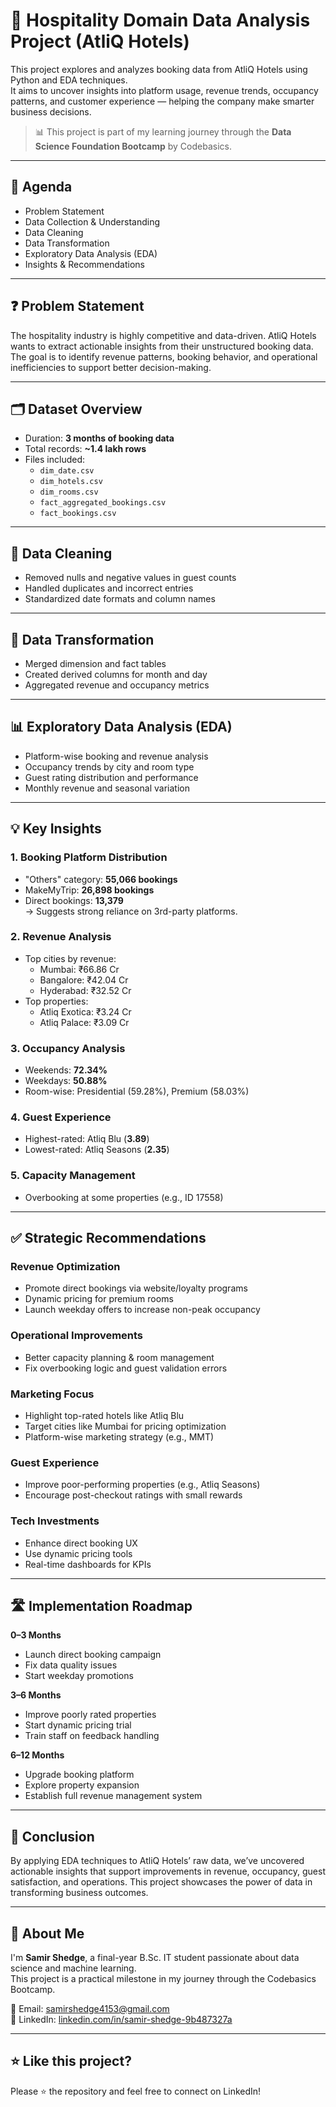 # 🏨 Hospitality Domain Data Analysis Project (AtliQ Hotels)

This project explores and analyzes booking data from AtliQ Hotels using Python and EDA techniques.  
It aims to uncover insights into platform usage, revenue trends, occupancy patterns, and customer experience — helping the company make smarter business decisions.

> 📊 This project is part of my learning journey through the **Data Science Foundation Bootcamp** by Codebasics.

---

## 📌 Agenda

- Problem Statement  
- Data Collection & Understanding  
- Data Cleaning  
- Data Transformation  
- Exploratory Data Analysis (EDA)  
- Insights & Recommendations  

---

## ❓ Problem Statement

The hospitality industry is highly competitive and data-driven. AtliQ Hotels wants to extract actionable insights from their unstructured booking data. The goal is to identify revenue patterns, booking behavior, and operational inefficiencies to support better decision-making.

---

## 🗂️ Dataset Overview

- Duration: **3 months of booking data**
- Total records: **~1.4 lakh rows**
- Files included:
  - `dim_date.csv`
  - `dim_hotels.csv`
  - `dim_rooms.csv`
  - `fact_aggregated_bookings.csv`
  - `fact_bookings.csv`

---

## 🧹 Data Cleaning

- Removed nulls and negative values in guest counts  
- Handled duplicates and incorrect entries  
- Standardized date formats and column names

---

## 🔄 Data Transformation

- Merged dimension and fact tables  
- Created derived columns for month and day  
- Aggregated revenue and occupancy metrics  

---

## 📊 Exploratory Data Analysis (EDA)

- Platform-wise booking and revenue analysis  
- Occupancy trends by city and room type  
- Guest rating distribution and performance  
- Monthly revenue and seasonal variation  

---

## 💡 Key Insights

### 1. Booking Platform Distribution
- "Others" category: **55,066 bookings**
- MakeMyTrip: **26,898 bookings**
- Direct bookings: **13,379**  
→ Suggests strong reliance on 3rd-party platforms.

### 2. Revenue Analysis
- Top cities by revenue:
  - Mumbai: ₹66.86 Cr
  - Bangalore: ₹42.04 Cr
  - Hyderabad: ₹32.52 Cr
- Top properties:
  - Atliq Exotica: ₹3.24 Cr
  - Atliq Palace: ₹3.09 Cr

### 3. Occupancy Analysis
- Weekends: **72.34%**
- Weekdays: **50.88%**
- Room-wise: Presidential (59.28%), Premium (58.03%)

### 4. Guest Experience
- Highest-rated: Atliq Blu (**3.89**)
- Lowest-rated: Atliq Seasons (**2.35**)

### 5. Capacity Management
- Overbooking at some properties (e.g., ID 17558)

---

## ✅ Strategic Recommendations

### Revenue Optimization
- Promote direct bookings via website/loyalty programs  
- Dynamic pricing for premium rooms  
- Launch weekday offers to increase non-peak occupancy

### Operational Improvements
- Better capacity planning & room management  
- Fix overbooking logic and guest validation errors

### Marketing Focus
- Highlight top-rated hotels like Atliq Blu  
- Target cities like Mumbai for pricing optimization  
- Platform-wise marketing strategy (e.g., MMT)

### Guest Experience
- Improve poor-performing properties (e.g., Atliq Seasons)  
- Encourage post-checkout ratings with small rewards

### Tech Investments
- Enhance direct booking UX  
- Use dynamic pricing tools  
- Real-time dashboards for KPIs

---

## 🛣️ Implementation Roadmap

**0–3 Months**
- Launch direct booking campaign  
- Fix data quality issues  
- Start weekday promotions  

**3–6 Months**
- Improve poorly rated properties  
- Start dynamic pricing trial  
- Train staff on feedback handling  

**6–12 Months**
- Upgrade booking platform  
- Explore property expansion  
- Establish full revenue management system  

---

## 🏁 Conclusion

By applying EDA techniques to AtliQ Hotels’ raw data, we’ve uncovered actionable insights that support improvements in revenue, occupancy, guest satisfaction, and operations. This project showcases the power of data in transforming business outcomes.

---

## 👤 About Me

I'm **Samir Shedge**, a final-year B.Sc. IT student passionate about data science and machine learning.  
This project is a practical milestone in my journey through the Codebasics Bootcamp.

📧 Email: [samirshedge4153@gmail.com](mailto:samirshedge4153@gmail.com)  
🔗 LinkedIn: [linkedin.com/in/samir-shedge-9b487327a](https://www.linkedin.com/in/samir-shedge-9b487327a)

---

## ⭐ Like this project?
Please ⭐ the repository and feel free to connect on LinkedIn!


